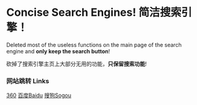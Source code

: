 # Concise Search Engines!	简洁搜索引擎！

Deleted most of the useless functions on the main page of the search engine and **only keep the search button**!

砍掉了搜索引擎主页上大部分无用的功能，**只保留搜索功能**!

### 网站跳转 Links

[360](360/)
[百度Baidu](baidu/)
[搜狗Sogou](sogou/)
